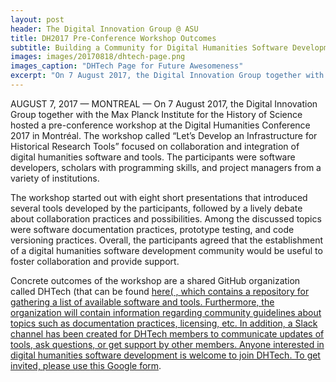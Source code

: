 ```yaml
---
layout: post
header: The Digital Innovation Group @ ASU
title: DH2017 Pre-Conference Workshop Outcomes
subtitle: Building a Community for Digital Humanities Software Development
images: images/20170818/dhtech-page.png
images_caption: "DHTech Page for Future Awesomeness"
excerpt: "On 7 August 2017, the Digital Innovation Group together with the Max Planck Institute for the History of Science hosted a pre-conference workshop at the Digital Humanities Conference 2017 in Montréal. The workshop called “Let’s Develop an Infrastructure for Historical Research Tools” focused on collaboration and integration of digital humanities software and tools."
---
```


AUGUST 7, 2017 — MONTREAL — On 7 August 2017, the Digital Innovation Group together with the Max Planck Institute for the History of Science hosted a pre-conference workshop at the Digital Humanities Conference 2017 in Montréal. The workshop called “Let’s Develop an Infrastructure for Historical Research Tools” focused on collaboration and integration of digital humanities software and tools. The participants were software developers, scholars with programming skills, and project managers from a variety of institutions.

The workshop started out with eight short presentations that introduced several tools developed by the participants, followed by a lively debate about collaboration practices and possibilities. Among the discussed topics were software documentation practices, prototype testing, and code versioning practices. Overall, the participants agreed that the establishment of a digital humanities software development community would be useful to foster collaboration and provide support.

Concrete outcomes of the workshop are a shared GitHub organization called DHTech (that can be found <a href = "https://github.com/dh-tech" target = "_blank">here(
, which contains a repository for gathering a list of available software and tools. Furthermore, the organization will contain information regarding community guidelines about topics such as documentation practices, licensing, etc. In addition, a Slack channel has been created for DHTech members to communicate updates of tools, ask questions, or get support by other members. Anyone interested in digital humanities software development is welcome to join DHTech. To get invited, please use <a href = "https://docs.google.com/forms/d/e/1FAIpQLSeAe1MlCPOCVlY7YsJUcLv1_tDBtEOBNJ2vhCe6aWcvAl-ehQ/viewform" target="_blank" >this Google form</a>.
